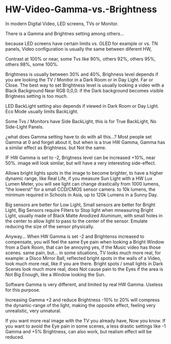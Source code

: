 # HW-Video-Gamma-vs.-Brightness

In modern Digital Video,
LED screens, TVs or Monitor.

There is a Gamma and Brightnes setting among others...

because LED screens have certain limits vs. OLED for example or vs. TN panels,
Video configuration is usually the same between diferent HW,

Contrast at 100% or near, some Tvs like 90%, others 92%, others 95%, others 98%, some 100%.

Brightness is usually between 30% and 40%,
Brighness level depends if you are looking the TV / Monitor in a Dark Room or in Day Light.
Far or Close.
The best way to set Brightness level is usually looking a video with a Black Background Near RGB 0,0,0.
if the Dark background becomes visible Brigtness setting is too much.

LED BackLight setting also depends if viewed in Dark Room or Day Light.
Eco Mode usually limits BackLight.

Some Tvs / Monitors have Side BackLight,
this is for True BackLight, No Side-Light Panels.

¿what does Gamma setting have to do with all this...?
Most people set Gamma at 0 and forget about it, but when is a true HW Gamma,
Gamma has a similar effect as Brightness.
but Not the same.

IF HW Gamma is set to -2,
Brigtness level can be increased +10%, near 50%.
image will look similar, but will have a very interesting side-effect.

Allows bright lights spots in the image to become brighter, to have a higher dynamic range, 
like Real Life,
if you measure Sun Light with a HW Lux Lumen Meter,
you will see light can change drastically from 1000 lumens, "the lowerst" for a small CCD/CMOS sensor camera.
to 10k lumens, the minimum required in Schools in Asia,
up to 120k Lumens in a Sunny Day.

Big sensors are better for Low Light, 
Small sensors are better for Bright Light,
Big Sensors require Filters to Stop light when mneasuring Bright Light, 
usually made of Black Matte Anodized Aluminum, with small holes in the center to allow light to pass to the center of the sensor.
Emulate reducing the size of the sensor physically.

Anyway...
When HW Gamma is set -2 and Brightenss increased to compensate,
you will feel the same Eye pain when looking a Bright Window from a Dark Room,
that can be annoying yes, if the Music video has those scenes.
same pain,
but... in some situations, TV looks much more real,
for example: a Disco Mirror Ball, reflected bright spots in the walls of a Video, look much more real, like if you are there.
Bright spots / small lights in Dark Scenes look much more real, 
does Not cause pain to the Eyes if the area is Not Big Enough, like a Window looking the Sun.

Software Gamma is very different, and limited by real HW Gamma. Useless for this purpose.

Increasing Gamma +2 and reduce Brightness -10% to 20% will compress the dynamic-range of the light, making the opposite effect, 
feeling very unrealistic, very unnatural.

If you want more real image with the TV you already have, Now you know.
If you want to avoid the Eye pain in some scenes,
a less drastic settings like -1 Gamma and +5% Brightness, can also work, but realism effect will be reduced.
